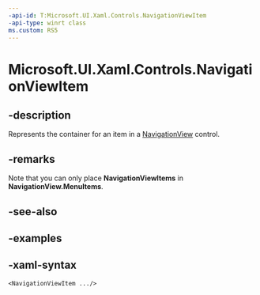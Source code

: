 ```yaml
---
-api-id: T:Microsoft.UI.Xaml.Controls.NavigationViewItem
-api-type: winrt class
ms.custom: RS5
---
```

<!-- Class syntax.
public class NavigationViewItem : NavigationViewItemBase, NavigationViewItemBase
-->

# Microsoft.UI.Xaml.Controls.NavigationViewItem


## -description

Represents the container for an item in a [NavigationView](navigationview.md) control.


## -remarks
Note that you can only place **NavigationViewItems** in **NavigationView.MenuItems**.


## -see-also


## -examples


## -xaml-syntax

```xaml
<NavigationViewItem .../>
```


